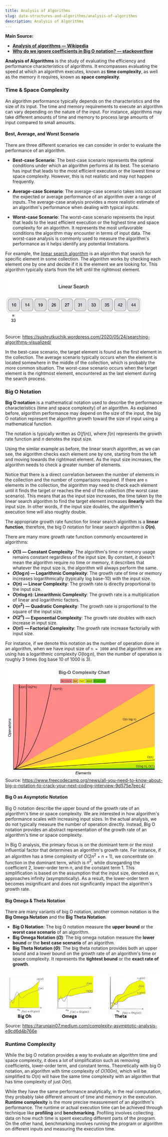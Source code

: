 ```yaml
---
title: Analysis of Algorithms
slug: data-structures-and-algorithms/analysis-of-algorithms
description: Analysis of Algorithms
---
```


**Main Source:**

- **[Analysis of algorithms — Wikipedia](https://en.wikipedia.org/wiki/Analysis_of_algorithms)**
- **[Why do we ignore coefficients in Big O notation? — stackoverflow](https://stackoverflow.com/questions/29954109/why-do-we-ignore-co-efficients-in-big-o-notation)**

**Analysis of Algorithms** is the study of evaluating the efficiency and performance characteristics of algorithms. It encompasses evaluating the speed at which an algorithm executes, known as **time complexity**, as well as the memory it requires, known as **space complexity**.

### Time & Space Complexity

An algorithm performance typically depends on the characteristics and the size of its input. The time and memory requirements to execute an algorithm can vary depending on the nature of the input. For instance, algorithms may take different amounts of time and memory to process large amounts of input compared to small amounts.

#### Best, Average, and Worst Scenario

There are three different scenarios we can consider in order to evaluate the performance of an algorithm.

- **Best-case Scenario**: The best-case scenario represents the optimal conditions under which an algorithm performs at its best. The scenario has input that leads to the most efficient execution or the lowest time or space complexity. However, this is not realistic and may not happen frequently.

- **Average-case Scenario**: The average-case scenario takes into account the expected or average performance of an algorithm over a range of inputs. The average-case analysis provides a more realistic estimate of an algorithm's performance when dealing with typical inputs.

- **Worst-case Scenario**: The worst-case scenario represents the input that leads to the least efficient execution or the highest time and space complexity for an algorithm. It represents the most unfavorable conditions the algorithm may encounter in terms of input data. The worst-case analysis is commonly used to measure the algorithm's performance as it helps identify any potential limitations.

For example, the [linear search algorithm](/cs-notes/data-structures-and-algorithms/search#linear-search) is an algorithm that search for specific element in some collection. The algorithm works by checking each element one by one and decide if it is the element we are looking for. This algorithm typically starts from the left until the rightmost element.

![Linear search](./linear-search.gif)  
Source: https://sushrutkuchik.wordpress.com/2020/05/24/searching-algorithms-visualized/

In the best-case scenario, the target element is found as the first element in the collection. The average scenario typically occurs when the element is located somewhere in the middle of the collection, which is probably the more common situation. The worst-case scenario occurs when the target element is the rightmost element, encountered as the last element during the search process.

### Big O Notation

**Big O notation** is a mathematical notation used to describe the performance characteristics (time and space complexity) of an algorithm. As explained before, algorithm performance may depend on the size of the input, the big O notation represent the algorithm growth toward the size of input using a mathematical function.

The notation is typically written as $O(f(n))$, where $f(n)$ represents the growth rate function and $n$ denotes the input size.

Using the similar example as before, the linear search algorithm, as we can see, the algorithm checks each element one by one, starting from the left and moving towards the rightmost element. As the input size increases, the algorithm needs to check a greater number of elements.

Notice that there is a direct correlation between the number of elements in the collection and the number of comparisons required. If there are `n` elements in the collection, the algorithm may need to check each element until it finds the target or reaches the end of the collection (the worst case scenario). This means that as the input size increases, the time taken by the linear search algorithm to find the target element increases **linearly** with the input size. In other words, if the input size doubles, the algorithm's execution time will also roughly double.

The appropriate growth rate function for linear search algorithm is a **linear function**, therefore, the big O notation for linear search algorithm is **$O(n)$**.

There are many more growth rate function commonly encountered in algorithms:

- **$O(1)$ — Constant Complexity**: The algorithm's time or memory usage remains constant regardless of the input size. By constant, it doesn't mean the algorithm require no time or memory, it describes that whatever the input size is, the algorithm will always perform the same.
- **$O(\log n)$ — Logarithmic Complexity**: The growth rate of time or memory increases logarithmically (typically log base-10) with the input size.
- **$O(n)$ — Linear Complexity**: The growth rate is directly proportional to the input size.
- **$O(n \log n)$: Linearithmic Complexity**: The growth rate is a multiplication of linear and logarithmic factors.
- **$O(n^2)$ — Quadratic Complexity**: The growth rate is proportional to the square of the input size.
- **$O(2^n)$ — Exponential Complexity**: The growth rate doubles with each increase in input size.
- **$O(n!)$ — Factorial Complexity**: The growth rate increase factorially with input size.

For instance, if we denote this notation as the number of operation done in an algorithm, when we have input size of `n = 1000` and the algorithm we are using has a logarithmic complexity $O(\log n)$, then the number of operation is roughly 3 times (log base 10 of 1000 is 3).

![Big-O notation graph](./big-o-notation.jpeg)  
Source: https://www.freecodecamp.org/news/all-you-need-to-know-about-big-o-notation-to-crack-your-next-coding-interview-9d575e7eec4/

#### Big O as Asymptotic Notation

Big O notation describe the upper bound of the growth rate of an algorithm's time or space complexity. We are interested in how algorithm's performance scales with increasing input sizes. In the actual analysis, we do not typically measure the number of operation directly. Instead, Big O notation provides an abstract representation of the growth rate of an algorithm's time or space complexity.

In Big O analysis, the primary focus is on the dominant term or the most influential factor that determines an algorithm's growth rate. For instance, if an algorithm has a time complexity of $O(2n^2 + n + 1)$, we concentrate on function in the dominant term, which is $n^2$, while disregarding the coefficient $2$, lower-order term $n$, and the constant term $1$. This simplification is based on the assumption that the input size, denoted as $n$, approaches infinity (asymptotically). As a result, the lower-order term becomes insignificant and does not significantly impact the algorithm's growth rate.

#### Big Omega & Theta Notation

There are many variants of big O notation, another common notation is the **Big Omega Notation** and the **Big Theta Notation**.

- **Big O Notation**: The big O notation measure the **upper bound** or the **worst case scenario** of an algorithm.
- **Big Omega Notation $(\Omega)$**: The big omega notation measure the **lower bound** or the **best case scenario** of an algorithm.
- **Big Theta Notation $(\Theta)$**: The big theta notation provides both an upper bound and a lower bound on the growth rate of an algorithm's time or space complexity. It represents the **tightest bound** or the **exact rate of growth**.

![Notation comparison](./another-notation.png)  
Source: https://tarunjain07.medium.com/complexity-asymptotic-analysis-e9cd6d4b766e

### Runtime Complexity

While the big O notation provides a way to evaluate an algorithm time and space complexity, it does a lot of simplification such as removing coefficients, lower-order term, and constant terms. Theoretically with big O notation, an algorithm with time complexity of $O(100n)$, which will be simplified to $O(n)$ will have the same time complexity with an algorithm that has time complexity of just $O(n)$.

While they have the same performance analytically, in the real computation, they probably take different amount of time and memory in the execution. **Runtime complexity** is the more precise measurement of an algorithm's performance. The runtime or actual execution time can be achieved through technique like **profiling** and **benchmarking**. Profiling involves collecting data on how much time is spent executing different parts of the program. On the other hand, benchmarking involves running the program or algorithm on different inputs and measuring the execution time.
